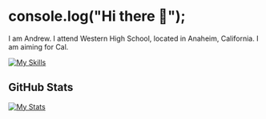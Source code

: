 # console.log("Hi there 👋");
I am Andrew. I attend Western High School, located in Anaheim, California. I am aiming for Cal.

[![My Skills](https://skillicons.dev/icons?i=linux,github,git,js,ts,cpp,cmake,py,express,mysql,webpack,react,nodejs,html,css&perline=17)](https://skillicons.dev)

## GitHub Stats
[![My Stats](https://github-readme-stats.vercel.app/api?username=andrewtrann777&show_icons=true&theme=dark)](https://github-readme-stats.vercel.app)
